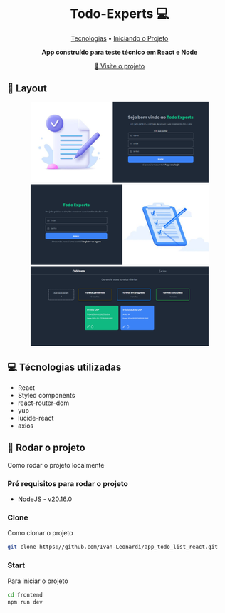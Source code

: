 <h1 align="center" style="font-weight: bold;">Todo-Experts 💻</h1>

<p align="center">
 <a href="#tech">Tecnologias</a> •
 <a href="#started">Iniciando o Projeto</a>  
</p>

<p align="center">
    <b>App construído para teste técnico em React e Node </b>
</p>

<p align="center">
     <a href="https://todo-experts.vercel.app/">📱 Visite o projeto</a>
</p>

<h2 id="layout">🎨 Layout</h2>

<p align="center">
    <img src="Captura de tela 2024-09-18 152933.png" alt="Image Example" width="400px">
    <img src="Captura de tela 2024-09-18 153005.png" alt="Image Example" width="400px">
     <img src="Captura de tela 2024-09-18 153224.png" alt="Image Example" width="400px">
</p>

<h2 id="technologies">💻 Técnologias utilizadas</h2>

- React
- Styled components
- react-router-dom
- yup
- lucide-react
- axios

<h2 id="started">🚀 Rodar o projeto</h2>

Como rodar o projeto localmente

<h3>Pré requisitos para rodar o projeto</h3>

- NodeJS - v20.16.0

<h3>Clone</h3>

Como clonar o projeto

```bash
git clone https://github.com/Ivan-Leonardi/app_todo_list_react.git
```

<h3>Start</h3>

Para iniciar o projeto

```bash
cd frontend
npm run dev
```
